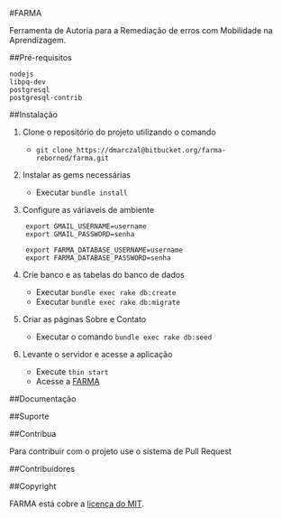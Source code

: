 #FARMA

Ferramenta de Autoria para a Remediação de erros com Mobilidade na Aprendizagem.

##Pré-requisitos

```
nodejs
libpq-dev
postgresql
postgresql-contrib

```

##Instalação

1. Clone o repositório do projeto utilizando o comando 

    * `git clone https://dmarczal@bitbucket.org/farma-reborned/farma.git`

2. Instalar as gems necessárias

    * Executar  `bundle install`

3. Configure as váriaveis de ambiente

```
    export GMAIL_USERNAME=username
    export GMAIL_PASSWORD=senha

    export FARMA_DATABASE_USERNAME=username
    export FARMA_DATABASE_PASSWORD=senha
```

4. Crie banco e as tabelas do banco de dados

    * Executar `bundle exec rake db:create`
    * Executar `bundle exec rake db:migrate`

5. Criar as páginas Sobre e Contato

    * Executar o comando `bundle exec rake db:seed`

6. Levante o servidor e acesse a aplicação

    * Execute `thin start`
    * Acesse a [FARMA](http://localhost:3000)

##Documentação

##Suporte

##Contribua

  Para contribuir com o projeto use o sistema de Pull Request

##Contribuidores

##Copyright

  FARMA está cobre a [licença do MIT](http://opensource.org/licenses/MIT).